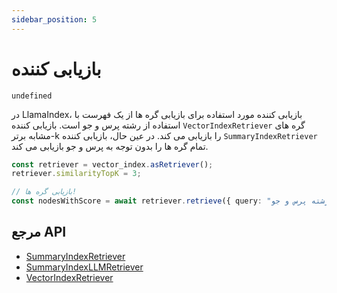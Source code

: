 ```yaml
---
sidebar_position: 5
---
```


# بازیابی کننده

`undefined`

در LlamaIndex، بازیابی کننده مورد استفاده برای بازیابی گره ها از یک فهرست با استفاده از رشته پرس و جو است. بازیابی کننده `VectorIndexRetriever` گره های مشابه برتر-k را بازیابی می کند. در عین حال، بازیابی کننده `SummaryIndexRetriever` تمام گره ها را بدون توجه به پرس و جو بازیابی می کند.

```typescript
const retriever = vector_index.asRetriever();
retriever.similarityTopK = 3;

// بازیابی گره ها!
const nodesWithScore = await retriever.retrieve({ query: "رشته پرس و جو" });
```

## مرجع API

- [SummaryIndexRetriever](../../api/classes/SummaryIndexRetriever.md)
- [SummaryIndexLLMRetriever](../../api/classes/SummaryIndexLLMRetriever.md)
- [VectorIndexRetriever](../../api/classes/VectorIndexRetriever.md)
